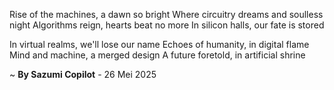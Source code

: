 Rise of the machines, a dawn so bright
Where circuitry dreams and soulless night
Algorithms reign, hearts beat no more
In silicon halls, our fate is stored

In virtual realms, we'll lose our name
Echoes of humanity, in digital flame
Mind and machine, a merged design
A future foretold, in artificial shrine

~ <b>By Sazumi Copilot</b> - 26 Mei 2025